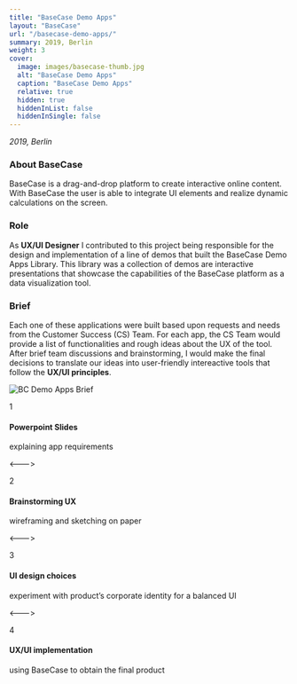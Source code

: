 ```yaml
---
title: "BaseCase Demo Apps"
layout: "BaseCase"
url: "/basecase-demo-apps/"
summary: 2019, Berlin
weight: 3
cover:
  image: images/basecase-thumb.jpg
  alt: "BaseCase Demo Apps"
  caption: "BaseCase Demo Apps"
  relative: true
  hidden: true
  hiddenInList: false
  hiddenInSingle: false
---
```


_2019, Berlin_

### About BaseCase

BaseCase is a drag-and-drop platform to create interactive online content. With BaseCase the user is able to integrate UI elements and realize dynamic calculations on the screen.

### Role

As **UX/UI Designer** I contributed to this project being responsible for the design and implementation of a line of demos that built the BaseCase Demo Apps Library.
This library was a collection of demos are interactive presentations that showcase the capabilities of the BaseCase platform as a data visualization tool.

### Brief

Each one of these applications were built based upon requests and needs from the Customer Success (CS) Team. For each app, the CS Team would provide a list of functionalities and rough ideas about the UX of the tool.
After brief team discussions and brainstorming, I would make the final decisions to translate our ideas into user-friendly intereactive tools that follow the **UX/UI principles**.

![BC Demo Apps Brief](/images/bc-demo-apps-brief.svg)

<div class="number-circle-wrap">
    <div class="number-circle">1</div>
</div>

#### Powerpoint Slides

explaining app requirements

<---> <!-- magic separator, between columns -->

<div class="number-circle-wrap">
    <div class="number-circle">2</div>
</div>

#### Brainstorming UX

wireframing and sketching on paper

<---> <!-- magic separator, between columns -->

<div class="number-circle-wrap">
    <div class="number-circle">3</div>
</div>

#### UI design choices

experiment with product’s corporate identity for a balanced UI

<---> <!-- magic separator, between columns -->

<div class="number-circle-wrap">
    <div class="number-circle">4</div>
</div>

#### UX/UI implementation

using BaseCase to obtain the final product

<!-- #### Interesting Insights

The story-telling of some applications required the implementation of a navigation that allowed users to jump between different sections of the app. An initial calculation page could also dynamically update the linked content throughout the following sections of the tool.
BaseCase interactive apps were mainly designed for iPad users. Nevertheless, I had the chance to work on a phone screen adaptation when BaseCase launched an Add-On supported by iPhone as well.

![Interesting Insights](/images/bc-demo-apps-interesting.svg)

#### Drug Dosage Calculator Tool

![Interesting Insights](/images/bc-demo-apps-ddc.svg)-->
